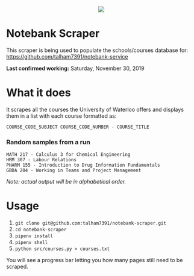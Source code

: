 <div align="center">
    <img src="https://i.imgur.com/vQ09ZTa.png"/>
</div>

# Notebank Scraper

This scraper is being used to populate the schools/courses database for: https://github.com/talham7391/notebank-service

**Last confirmed working:** Saturday, November 30, 2019

# What it does

It scrapes all the courses the University of Waterloo offers and displays them in a list with each course formatted as: 

`COURSE_CODE_SUBJECT COURSE_CODE_NUMBER - COURSE_TITLE`

### Random samples from a run

```
MATH 217 - Calculus 3 for Chemical Engineering
HRM 307 - Labour Relations
PHARM 155 - Introduction to Drug Information Fundamentals
GBDA 204 - Working in Teams and Project Management
```

*Note: actual output will be in alphabetical order.*

# Usage

1. `git clone git@github.com:talham7391/notebank-scraper.git`
2. `cd notebank-scraper`
3. `pipenv install`
4. `pipenv shell`
5. `python src/courses.py > courses.txt`

You will see a progress bar letting you how many pages still need to be scraped.